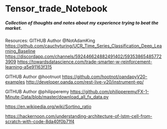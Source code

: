# Tensor_trade_Notebook
##### Collection of thoughts and notes about my experience trying to beat the market. 
Resources:
GITHUB Author @NotAdamKing
https://github.com/cauchyturing/UCR_Time_Series_Classification_Deep_Learning_Baseline 
https://discordapp.com/channels/592446624882491402/593538654857723909
https://towardsdatascience.com/trade-smarter-w-reinforcement-learning-a5e91163f315 

GITHUB Author @hootnuot
https://github.com/hootnot/oandapyV20-examples 
http://developer.oanda.com/rest-live-v20/instrument-ep/

GITHUB Author @philipperemy
https://github.com/philipperemy/FX-1-Minute-Data/blob/master/download_all_fx_data.py 

https://en.wikipedia.org/wiki/Sortino_ratio

https://hackernoon.com/understanding-architecture-of-lstm-cell-from-scratch-with-code-8da40f0b71f4
